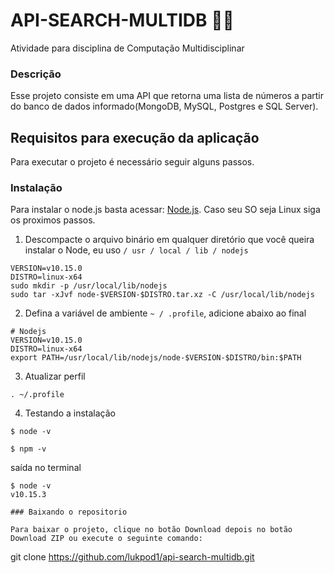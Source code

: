 # API-SEARCH-MULTIDB 👨‍💻

Atividade para disciplina de Computação Multidisciplinar

### Descrição

Esse projeto consiste em uma API que retorna uma lista de números a partir do banco de dados informado(MongoDB, MySQL, Postgres e SQL Server).

## Requisitos para execução da aplicação

Para executar o projeto é necessário seguir alguns passos.

### Instalação

Para instalar o node.js basta acessar: [Node.js](https://nodejs.org/en//). Caso seu SO seja Linux siga os proximos passos.

1. Descompacte o arquivo binário em qualquer diretório que você queira instalar o Node, 
eu uso  ```/ usr / local / lib / nodejs```

```
VERSION=v10.15.0
DISTRO=linux-x64
sudo mkdir -p /usr/local/lib/nodejs
sudo tar -xJvf node-$VERSION-$DISTRO.tar.xz -C /usr/local/lib/nodejs 
```

2. Defina a variável de ambiente ```~ / .profile```, adicione abaixo ao final

```
# Nodejs
VERSION=v10.15.0
DISTRO=linux-x64
export PATH=/usr/local/lib/nodejs/node-$VERSION-$DISTRO/bin:$PATH
```

3. Atualizar perfil

```
. ~/.profile
```

4. Testando a instalação

```
$ node -v
```

```
$ npm -v
```

saída no terminal

```
$ node -v
v10.15.3

### Baixando o repositorio

Para baixar o projeto, clique no botão Download depois no botão Download ZIP ou execute o seguinte comando:

```
git clone https://github.com/lukpod1/api-search-multidb.git
```





